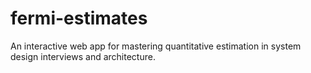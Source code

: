 # fermi-estimates
An interactive web app for mastering quantitative estimation in system design interviews and architecture.
